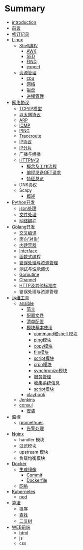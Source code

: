# Summary

* [introduction](introduction.md)
* [前言](README.md)
* [修订记录](revision-record.md)
* [Linux](linux/README.md)
  * [Shell编程](linux/shell/README.md)
    * [AWK](linux/shell/awk.md)
    * [SED](linux/shell/sed.md)
    * [FIND](linux/shell/find.md)
    * [expect](linux/shell/expect.md)
  * [资源管理](linux/manager/README.md)
    * [cpu](linux/manager/cpu.md)
    * [网络](linux/manager/net.md)
    * [磁盘](linux/disk/README.md)
    * [进程管理](linux/process/README.md)
* [网络协议](tcp_ip/README.md)
  * [TCP/IP模型](tcp_ip/model.md)
  * [以太网协议](tcp_ip/ethernet.md)
  * [ARP](tcp_ip/arp.md)
  * [ICMP](tcp_ip/icmp.md)
  * [PING](tcp_ip/ping.md)
  * [Traceroute](tcp_ip/traceroute.md)
  * [IP协议](tcp_ip/ip-protocol.md)
  * [IP分片](tcp_ip/ip-fragmentation.md)
  * [广播与组播](tcp_ip/cast.md)
  * [HTTP协议](tcp_ip/httpxie-yi.md)
    * [概念及工作流程](tcp_ip/httpxie-yi/gai-nian-ji-gong-zuo-liu-cheng.md)
    * [编程发送GET请求](tcp_ip/httpxie-yi/bian-cheng-fa-song-get-qing-qiu.md)
    * [特征总览](tcp_ip/httpxie-yi/kua-yu-wen-ti.md)
  * DNS协议
  * Scapy
    * [概述](tcp_ip/gai-shu.md)
* [Python开发](python/README.md)
  * [json处理](python/json.md)
  * [文件处理](python/file.md)
  * [网络编程](python/network.md)
* [Golang开发](golang/README.md)
  * [交叉编译](golang/web/jiao-cha-bian-yi.md)
  * [面向'对象'](golang/web/mian-541127-dui-8c6127.md)
  * [内建容器](golang/web/nei-jian-rong-qi.md)
  * [Interface](golang/web/jie-kou.md)
  * [函数式编程](golang/web/han-shu-shi-bian-cheng.md)
  * [错误处理与资源管理](golang/web/cuo-wu-chu-li-yu-zi-yuan-guan-li.md)
  * [测试与性能调优](golang/web/ce-shi-yu-xing-neng-diao-you.md)
  * [Goroutine](golang/web/goroutine.md)
  * [Channel](golang/web/channel.md)
  * [HTTP及其他标准库](golang/web/README.md)
  * 错误处理与资源管理
* [运维工具](devops/README.md)
  * [ansible](devops/ansible/README.md)
    * [简介](devops/ansible/introduce.md)
    * [配置文件](devops/ansible/pei-zhi-wen-jian.md)
    * [清单配置](devops/ansible/qing-dan-pei-zhi.md)
    * [模块基本使用](devops/ansible/mo-kuai-ji-ben-shi-yong.md)
      * [command和shell 模块](devops/ansible/commandhe-shell-mo-kuai.md)
      * [ping模块](devops/ansible/pingmo-kuai.md)
      * [copy模块](devops/ansible/copy.md)
      * [file模块](devops/ansible/filemo-kuai.md)
      * [script模块](devops/ansible/scriptmo-kuai.md)
      * [cron模块](devops/ansible/cronmo-kuai.md)
      * [synchronize模块](devops/ansible/synchronizemo-kuai.md)
      * [服务管理](devops/ansible/fu-wu-guan-li.md)
      * [收集系统信息](devops/ansible/shou-ji-xi-tong-xin-xi.md)
      * [script模块](devops/ansible/scriptmo-kuai.md)
    * [playbook](devops/ansible/playbook.md)
  * [Jenkins](devops/ansible/jenkins.md)
  * [consul](devops/ansible/consul.md)
    * [安装](devops/ansible/consul/an-zhuang.md)
* [监控](monitor/README.md)
  * [promethues](monitor/promethues.md)
    * [告警处理](monitor/demo.md)
* [Nginx](nginx.md)
  * handler 模块
  * 过滤模块
  * upstream 模块
  * 负载均衡模块
* [Docker](docker.md)
  * [生成镜像](docker/sheng-cheng-jing-xiang.md)
    * [Commit](docker/sheng-cheng-jing-xiang/commit.md)
    * [Dockerfile](docker/sheng-cheng-jing-xiang/dockerfile.md)
  * [网络](docker/net.md)
* [Kubernetes](wang-luo.md)
  * [pod](wang-luo/pod.md)
* [算法](suan-fa.md)
  * [排序](suan-fa/pai-xu.md)
  * [查找](suan-fa/cha-zhao.md)
  * [二叉树](suan-fa/er-cha-shu.md)
* [WEB前端](webqian-duan.md)
  * [html](webqian-duan/html.md)
  * js
  * css

